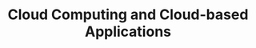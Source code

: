 ---
code: WMCS032-05
degree: MSc
order: 1
order: 3
coordinator:
  email: v.andrikopoulos@rug.nl
  name: Vasilios Andrikopoulos
contact:  
  header: Contact
  members:
  - v.andrikopoulos@rug.nl
title: Cloud Computing and Cloud-based Applications
homepage: https://ocasys.rug.nl/current/catalog/course/WMCS032-05
---